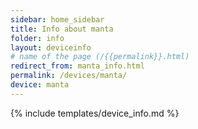 ```yaml
---
sidebar: home_sidebar
title: Info about manta
folder: info
layout: deviceinfo
# name of the page (/{{permalink}}.html)
redirect_from: manta_info.html
permalink: /devices/manta/
device: manta
---
```

{% include templates/device_info.md %}
